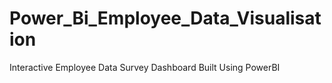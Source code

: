 # Power_Bi_Employee_Data_Visualisation
Interactive Employee Data Survey Dashboard Built Using PowerBI

